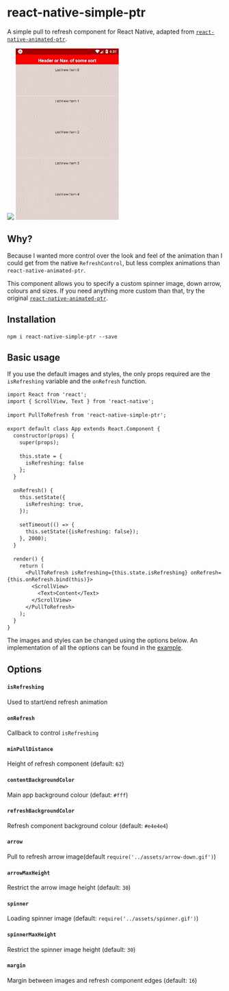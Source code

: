 # react-native-simple-ptr

A simple pull to refresh component for React Native, adapted from [`react-native-animated-ptr`](https://github.com/evetstech/react-native-animated-ptr/).

<img src='./doc/basic-ios.gif' style="max-height: 400px;" />
<img src='./doc/basic-android.gif' style="max-height: 400px;" />

## Why?
Because I wanted more control over the look and feel of the animation than I could get from the native `RefreshControl`, but less complex animations than `react-native-animated-ptr`.

This component allows you to specify a custom spinner image, down arrow, colours and sizes. If you need anything more custom than that, try the original [`react-native-animated-ptr`](https://github.com/evetstech/react-native-animated-ptr/).

## Installation
```npm i react-native-simple-ptr --save```

## Basic usage
If you use the default images and styles, the only props required are the `isRefreshing` variable and the `onRefresh` function.
```
import React from 'react';
import { ScrollView, Text } from 'react-native';

import PullToRefresh from 'react-native-simple-ptr';

export default class App extends React.Component {
  constructor(props) {
    super(props);

    this.state = {
      isRefreshing: false
    };
  }

  onRefresh() {
    this.setState({
      isRefreshing: true,
    });

    setTimeout(() => {
      this.setState({isRefreshing: false});
    }, 2000);
  }

  render() {
    return (
      <PullToRefresh isRefreshing={this.state.isRefreshing} onRefresh={this.onRefresh.bind(this)}>
        <ScrollView>
          <Text>Content</Text>
        </ScrollView>
      </PullToRefresh>
    );
  }
}
```

The images and styles can be changed using the options below. An implementation of all the options can be found in the [example](./tree/master/example).

## Options

#### `isRefreshing`
 Used to start/end refresh animation

#### `onRefresh`
Callback to control `isRefreshing`

#### `minPullDistance`
Height of refresh component (default: `62`)

#### `contentBackgroundColor`
Main app background colour (defaut: `#fff`)

#### `refreshBackgroundColor`
Refresh component background colour (default: `#e4e4e4`)

#### `arrow`
Pull to refresh arrow image(default `require('../assets/arrow-down.gif')`)

#### `arrowMaxHeight`
 Restrict the arrow image height (default: `30`)

#### `spinner`
 Loading spinner image (default: `require('../assets/spinner.gif')`)

#### `spinnerMaxHeight`
 Restrict the spinner image height (default: `30`)

#### `margin`
 Margin between images and refresh component edges (default: `16`)
